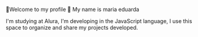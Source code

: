 💙Welcome to my profile 💙
My name is maria eduarda

I'm studying at Alura,
I'm developing in the JavaScript language,
I use this space to organize and share my projects developed.

